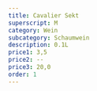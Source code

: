 ```yaml
---
title: Cavalier Sekt
superscript: M
category: Wein
subcategory: Schaumwein
description: 0.1L
price1: 3,5
price2: --
price3: 20,0
order: 1
---
```

